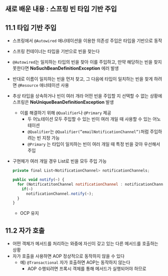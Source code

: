 ## 새로 배운 내용 : 스프링 빈 타입 기반 주입

## 11.1 타입 기반 주입

- 스프링에서 `@Autowired` 애너테이션을 이용한 의존성 주입은 타입을 기반으로 동작
- 스프링 컨테이너는 타입을 기반으로 빈을 찾는다
- `@Autowired`는 일치하는 타입의 빈을 찾아 이를 주입하고, 만약 해당하는 빈을 찾지 못한다면 **NoSuchBeanDefinitionException** 에러 발생
- 반대로 이름이 일치하는 빈을 먼저 찾고, 그 다음에 타입이 일치하는 빈을 찾게 하려면 `@Resource` 애너테이션 사용
- 추상 타입을 상속하거나 빈이 여러 개라 어떤 빈을 주입할 지 선택할 수 없는 상황에 스프링은 **NoUniqueBeanDefinitionException** 발생
    - 이를 해결하기 위해 `@Qualifier`나 `@Primary` 제공
        - 두 어노테이션 모두 주입할 수 있는 빈이 여러 개일 때 사용할 수 있는 어노테이션
        - `@Qualifier`는 `@Qualifier(”emailNotificationChannel”)`처럼 주입하려는 빈 지정 가능
        - `@Primary` 는 타입이 일치하는 빈이 여러 개일 때 특정 빈을 갖아 우선해서 주입
- 구현체가 여러 개일 경우 List로 빈을 모두 주입 가능
    
    ```jsx
    private final List<NotificationChannel> notificationChannels;
    
    public void notify(~) {
      for (NotificatitonChannel notificationChannel : notificationChannels) {
        if(~)
          notificationChannel.notify(~);
      }
    }
    ```
    
    - OCP 유지

## 11.2 자가 호출

- 어떤 객체가 메서드를 처리하는 와중에 자신이 갖고 있는 다른 메서드를 호출하는 상황
- 자가 호출을 사용하면 AOP 정상적으로 동작하지 않을 수 있다
    - 예) `@Transactional` 자가 호출하면 AOP는 동작하지 않는다
        - AOP 수행되려면 프록시 객체를 통해 메서드가 실행되어야 하므로
